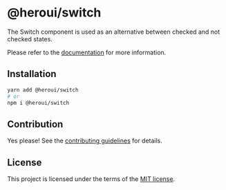 # @heroui/switch

The Switch component is used as an alternative between checked and not checked states.

Please refer to the [documentation](https://nextui.org/docs/components/switch) for more information.

## Installation

```sh
yarn add @heroui/switch
# or
npm i @heroui/switch
```

## Contribution

Yes please! See the
[contributing guidelines](https://github.com/nextui-org/nextui/blob/master/CONTRIBUTING.md)
for details.

## License

This project is licensed under the terms of the
[MIT license](https://github.com/nextui-org/nextui/blob/master/LICENSE).
